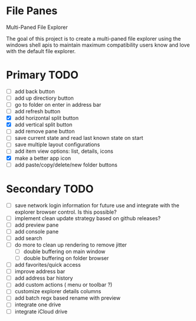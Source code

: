 # File Panes
Multi-Paned File Explorer

The goal of this project is to create a multi-paned file explorer using the windows shell apis to maintain maximum compatibility users know and love with the default file explorer.


# Primary TODO
- [ ] add back button
- [ ] add up directiory button
- [ ] go to folder on enter in address bar
- [ ] add refresh button
- [x] add horizontal split button
- [x] add vertical split button
- [ ] add remove pane button
- [ ] save current state and read last known state on start
- [ ] save multiple layout configurations
- [ ] add item view options: list, details, icons 
- [x] make a better app icon
- [ ] add paste/copy/delete/new folder buttons

# Secondary TODO
- [ ] save network login information for future use and integrate with the explorer browser control. Is this possible?
- [ ] implement clean update strategy based on github releases?
- [ ] add preview pane
- [ ] add console pane
- [ ] add search
- [ ] do more to clean up rendering to remove jitter
   - [ ] double buffering on main window
   - [ ] double buffering on folder browser
- [ ] add favorites/quick access
- [ ] improve address bar
- [ ] add address bar history
- [ ] add custom actions ( menu or toolbar ?)
- [ ] customize explorer details columns
- [ ] add batch regx based rename with preview
- [ ] integrate one drive
- [ ] integrate iCloud drive